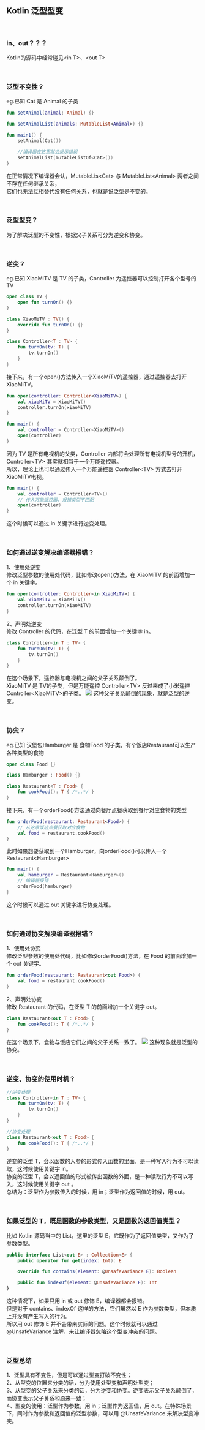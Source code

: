 ## Kotlin 泛型型变

<br />

### in、out？？？
Kotlin的源码中经常碰见\<in T\>、\<out T\>

<br />

### 泛型不变性？

eg.已知 Cat 是 Animal 的子类

```kotlin
fun setAnimal(animal: Animal) {}

fun setAnimalList(animals: MutableList<Animal>) {}

fun main1() {
    setAnimal(Cat())

    //编译器在这里就会提示错误
    setAnimalList(mutableListOf<Cat>())
}
```

在正常情况下编译器会认，MutableLis\<Cat\> 与 MutableList\<Animal\> 两者之间不存在任何继承关系，
<br />它们也无法互相替代没有任何关系，也就是说泛型是不变的。

<br />

### 泛型型变？

为了解决泛型的不变性，根据父子关系可分为逆变和协变。

<br />

### 逆变？

eg.已知 XiaoMiTV 是 TV 的子类，Controller 为遥控器可以控制打开各个型号的TV

```kotlin
open class TV {
    open fun turnOn() {}
}

class XiaoMiTV : TV() {
    override fun turnOn() {}
}

class Controller<T : TV> {
    fun turnOn(tv: T) {
        tv.turnOn()
    }
}
```

接下来，有一个open()方法传入一个XiaoMiTV的遥控器，通过遥控器去打开XiaoMiTV。

```kotlin
fun open(controller: Controller<XiaoMiTV>) {
    val xiaoMiTV = XiaoMiTV()
    controller.turnOn(xiaoMiTV)
}

fun main() {
    val controller = Controller<XiaoMiTV>()
    open(controller)
}
```

因为 TV 是所有电视机的父类，Controller 内部将会处理所有电视机型号的开机，Controller\<TV\> 其实就相当于一个万能遥控器。
<br />所以，理论上也可以通过传入一个万能遥控器 Controller\<TV\> 方式去打开XiaoMiTV电视。

```kotlin
fun main() {
    val controller = Controller<TV>()
    // 传入万能遥控器，报错类型不匹配
    open(controller)
}
```

这个时候可以通过 in 关键字进行逆变处理。

<br />

### 如何通过逆变解决编译器报错？

1、使用处逆变
<br />修改泛型参数的使用处代码，比如修改open()方法，在 XiaoMiTV 的前面增加一个 in 关键字。

```kotlin
fun open(controller: Controller<in XiaoMiTV>) {
    val xiaoMiTV = XiaoMiTV()
    controller.turnOn(xiaoMiTV)
}
```

2、声明处逆变
<br />修改 Controller 的代码，在泛型 T 的前面增加一个关键字 in。

```kotlin
class Controller<in T : TV> {
    fun turnOn(tv: T) {
        tv.turnOn()
    }
}
```

在这个场景下，遥控器与电视机之间的父子关系颠倒了。
<br />XiaoMiTV 是 TV的子类，但是万能遥控 Controller\<TV\> 反过来成了小米遥控 Controller\<XiaoMiTV\>的子类。
![](data1.png)
这种父子关系颠倒的现象，就是泛型的逆变。

<br />

### 协变？

eg.已知 汉堡包Hamburger 是 食物Food 的子类，有个饭店Restaurant可以生产各种类型的食物

```kotlin
open class Food {}

class Hamburger : Food() {}

class Restaurant<T : Food> {
    fun cookFood(): T { /*..*/ }
}
```

接下来，有一个orderFood()方法通过向餐厅点餐获取到餐厅对应食物的类型

```kotlin
fun orderFood(restaurant: Restaurant<Food>) {
    // 从这家饭店点餐获取对应食物
    val food = restaurant.cookFood()
}
```

此时如果想要获取到一个Hamburger，向orderFood()可以传入一个Restaurant\<Hamburger\>

```kotlin
fun main() {
    val hamburger = Restaurant<Hamburger>()
    // 编译器报错
    orderFood(hamburger)
}
```

这个时候可以通过 out 关键字进行协变处理。

<br />

### 如何通过协变解决编译器报错？

1、使用处协变
<br />修改泛型参数的使用处代码，比如修改orderFood()方法，在 Food 的前面增加一个 out 关键字。

```kotlin
fun orderFood(restaurant: Restaurant<out Food>) {
    val food = restaurant.cookFood()
}
```

2、声明处协变
<br />修改 Restaurant 的代码，在泛型 T 的前面增加一个关键字 out。

```kotlin
class Restaurant<out T : Food> {
    fun cookFood(): T { /*..*/ }
}
```

在这个场景下，食物与饭店它们之间的父子关系一致了。
![](data2.png)
这种现象就是泛型的协变。

<br />

### 逆变、协变的使用时机？

```kotlin
//逆变处理
class Controller<in T : TV> {
    fun turnOn(tv: T) {
        tv.turnOn()
    }
}

//协变处理
class Restaurant<out T : Food> {
    fun cookFood(): T { /*..*/ }
}
```

逆变的泛型 T，会以函数的入参的形式传入函数的里面，是一种写入行为不可以读取，这时候使用关键字 in。
<br />协变的泛型 T，会以返回值的形式被传出函数的外面，是一种读取行为不可以写入，这时候使用关键字 out 。
<br />总结为：泛型作为参数传入的时候，用 in；泛型作为返回值的时候，用 out。

<br />

### 如果泛型的 T，既是函数的参数类型，又是函数的返回值类型？

比如 Kotlin 源码当中的 List，这里的泛型 E，它既作为了返回值类型，又作为了参数类型。

```kotlin
public interface List<out E> : Collection<E> {
    public operator fun get(index: Int): E

    override fun contains(element: @UnsafeVariance E): Boolean

    public fun indexOf(element: @UnsafeVariance E): Int
}
```

这种情况下，如果只用 in 或 out 修饰 E，编译器都会报错。
<br />但是对于 contains、indexOf 这样的方法，它们虽然以 E 作为参数类型，但本质上并没有产生写入的行为。
<br />所以用 out 修饰 E 并不会带来实际的问题。这个时候就可以通过 @UnsafeVariance 注解，来让编译器忽略这个型变冲突的问题。

<br />

### 泛型总结

1、泛型具有不变性，但是可以通过型变打破不变性；
<br />2、从型变的位置来分类的话，分为使用处型变和声明处型变；
<br />3、从型变的父子关系来分类的话，分为逆变和协变。逆变表示父子关系颠倒了，而协变表示父子关系和原来一致；
<br />4、型变的使用：泛型作为参数，用 in；泛型作为返回值，用 out。在特殊场景下，同时作为参数和返回值的泛型参数，可以用 @UnsafeVariance 来解决型变冲突。